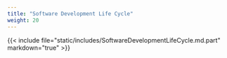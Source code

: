 ```yaml
---
title: "Software Development Life Cycle"
weight: 20
---
```


{{< include file="static/includes/SoftwareDevelopmentLifeCycle.md.part" markdown="true" >}}
